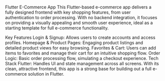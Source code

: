 Flutter E-Commerce App
This Flutter-based e-commerce app delivers a fully designed frontend with key shopping features, from user authentication to order processing. With no backend integration, it focuses on providing a visually appealing and smooth user experience, ideal as a starting template for full e-commerce functionality.

Key Features
Login & Signup: Allows users to create accounts and access profiles.
Homepage & Product Pages: Engaging product listings and detailed product views for easy browsing.
Favorites & Cart: Users can add items to favorites and manage their cart for an intuitive shopping flow.
Order Logic: Basic order processing flow, simulating a checkout experience.
Tech Stack
Flutter: Handles UI and state management across all screens.
With its clean, attractive frontend, this app is a strong base for building out a full e-commerce solution in Flutter.
